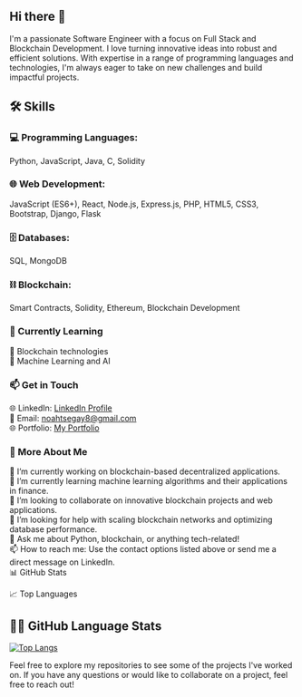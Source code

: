 ## Hi there 👋

I'm a passionate Software Engineer with a focus on Full Stack and Blockchain Development. I love turning innovative ideas into robust and efficient solutions. With expertise in a range of programming languages and technologies, I'm always eager to take on new challenges and build impactful projects.

## 🛠️ Skills
### 💻 Programming Languages:<br>
Python, JavaScript, Java, C, Solidity<br>
### 🌐 Web Development:<br>
JavaScript (ES6+), React, Node.js, Express.js, PHP, HTML5, CSS3, Bootstrap, Django, Flask<br>
### 🗄️ Databases:<br>
SQL, MongoDB<br>
### ⛓️ Blockchain:<br>
Smart Contracts, Solidity, Ethereum, Blockchain Development<br>

### 🌱 Currently Learning<br>
🧠 Blockchain technologies<br>
🤖 Machine Learning and AI<br>

### 📫 Get in Touch<br>
🌐 LinkedIn: [LinkedIn Profile](https://www.linkedin.com/in/noah-tsegay-584546129/)<br>
📧 Email: noahtsegay8@gmail.com<br>
🌐 Portfolio: [My Portfolio](https://github.com/Noaht8)<br>


### 🚀 More About Me
🔭 I’m currently working on blockchain-based decentralized applications.<br>
🌱 I’m currently learning machine learning algorithms and their applications in finance.<br>
👯 I’m looking to collaborate on innovative blockchain projects and web applications.<br>
🤔 I’m looking for help with scaling blockchain networks and optimizing database performance.<br>
💬 Ask me about Python, blockchain, or anything tech-related!<br>
📫 How to reach me: Use the contact options listed above or send me a direct message on LinkedIn.<br>
📊 GitHub Stats<br>

📈 Top Languages<br>
## 🧑‍💻 GitHub Language Stats

[![Top Langs](https://github-readme-stats.vercel.app/api/top-langs/?username=Noaht8&layout=compact&langs_count=10)](https://github.com/Noaht8)

<!--
## 📊 GitHub Stats Cards

![Noah's GitHub stats](https://github-readme-stats.vercel.app/api?username=Noaht8&show_icons=true&theme=tokyonight)

## 🏆 Trophies

[![trophy](https://github-profile-trophy.vercel.app/?username=Noaht8&theme=onedark)](https://github.com/ryo-ma/github-profile-trophy)
[![trophy](https://github-profile-trophy.vercel.app/?username=Noaht8&theme=onedark)](https://github.com/ryo-ma/github-profile-trophy)


## 📅 GitHub Contributions Calendar
![GitHub Activity Graph](https://github-readme-activity-graph.vercel.app/graph?username=Noaht8&theme=github-compact)

-->



Feel free to explore my repositories to see some of the projects I've worked on. If you have any questions or would like to collaborate on a project, feel free to reach out!
